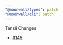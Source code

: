 ```yaml
---
"@moonwall/types": patch
"@moonwall/cli": patch
---
```


Tansii Changes
- [#145](https://github.com/Moonsong-Labs/moonwall/issues/145)